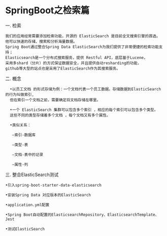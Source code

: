 # SpringBoot之检索篇

一. 检索
  
    我们的应用经常需要添加检索功能，开源的 ElasticSearch 是目前全文搜索引擎的首选。
    他可以快速的存储、搜索和分析海量数据。
    Spring Boot通过整合Spring Data ElasticSearch为我们提供了非常便捷的检索功能支持；
    Elasticsearch是一个分布式搜索服务，提供 Restful API，底层基于Lucene，
    采用多shard（分片）的方式保证数据安全，并且提供自动resharding的功能，
    github等大型的站点也是采用了ElasticSearch作为其搜索服务。
    
二. 概念
  
      •以员工文档 的形式存储为例：一个文档代表一个员工数据。存储数据到ElasticSearch 的行为叫做索引,
      但在索引一个文档之前，需要确定将文档存储在哪里。
      
      •一个 ElasticSearch 集群可以包含多个索引 ，相应的每个索引可以包含多个类型。 
      这些不同的类型存储着多个文档 ，每个文档又有多个属性。
      
      •类似关系：
      
       –索引-数据库
       
       –类型-表
       
       –文档-表中的记录
       
       –属性-列
  
三. 整合ElasticSearch测试

    •引入spring-boot-starter-data-elasticsearch
    
    •安装Spring Data 对应版本的ElasticSearch
    
    •application.yml配置
    
    •Spring Boot自动配置的ElasticsearchRepository、ElasticsearchTemplate、Jest
    
    •测试ElasticSearch
